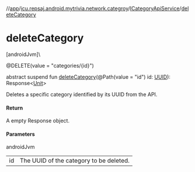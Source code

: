 //[app](../../../index.md)/[icu.repsaj.android.mytrivia.network.categroy](../index.md)/[ICategoryApiService](index.md)/[deleteCategory](delete-category.md)

# deleteCategory

[androidJvm]\

@DELETE(value = &quot;categories/{id}&quot;)

abstract suspend fun [deleteCategory](delete-category.md)(@Path(value = &quot;id&quot;)
id: [UUID](https://developer.android.com/reference/kotlin/java/util/UUID.html)):
Response&lt;[Unit](https://kotlinlang.org/api/latest/jvm/stdlib/kotlin/-unit/index.html)&gt;

Deletes a specific category identified by its UUID from the API.

#### Return

A empty Response object.

#### Parameters

androidJvm

|    |                                         |
|----|-----------------------------------------|
| id | The UUID of the category to be deleted. |
